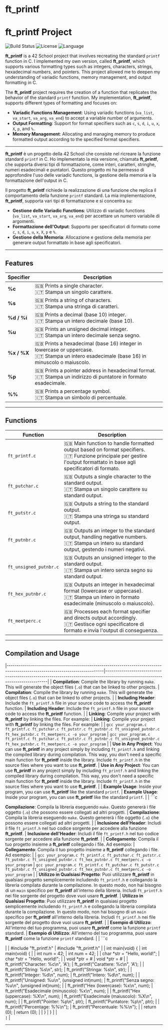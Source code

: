 # ft_printf

# ft_printf Project

![Build Status](https://img.shields.io/badge/build-passing-brightgreen) ![License](https://img.shields.io/badge/license-MIT-blue) ![Language](https://img.shields.io/badge/language-C-blue)

**ft_printf** is a 42 School project that involves recreating the standard `printf` function in C. I implemented my own version, called **ft_printf**, which supports various formatting types such as integers, characters, strings, hexadecimal numbers, and pointers. This project allowed me to deepen my understanding of variadic functions, memory management, and output formatting in C.

The **ft_printf** project requires the creation of a function that replicates the behavior of the standard `printf` function. My implementation, **ft_printf**, supports different types of formatting and focuses on:
- **Variadic Functions Management**: Using variadic functions (`va_list`, `va_start`, `va_arg`, `va_end`) to accept a variable number of arguments.
- **Output Formatting**: Support for format specifiers such as `c`, `s`, `d`, `i`, `u`, `x`, `X`, `p`, and `%`.
- **Memory Management**: Allocating and managing memory to produce formatted output according to the specified format specifiers.

---

**ft_printf** è un progetto della 42 School che consiste nel ricreare la funzione standard `printf` in C. Ho implementato la mia versione, chiamata **ft_printf**, che supporta diversi tipi di formattazione, come interi, caratteri, stringhe, numeri esadecimali e puntatori. Questo progetto mi ha permesso di approfondire l'uso delle variadic functions, la gestione della memoria e la formattazione dell'output in C.

Il progetto **ft_printf** richiede la realizzazione di una funzione che replica il comportamento della funzione `printf` standard. La mia implementazione, **ft_printf**, supporta vari tipi di formattazione e si concentra su:
- **Gestione delle Variadic Functions**: Utilizzo di variadic functions (`va_list`, `va_start`, `va_arg`, `va_end`) per accettare un numero variabile di argomenti.
- **Formattazione dell'Output**: Supporto per specificatori di formato come `c`, `s`, `d`, `i`, `u`, `x`, `X`, `p` e `%`.
- **Gestione della Memoria**: Allocazione e gestione della memoria per generare output formattato in base agli specificatori.

---

## Features

| Specifier           | Description                                                                                          |
|---------------------|------------------------------------------------------------------------------------------------------|
| **%c**              | 🇬🇧 Prints a single character.<br>🇮🇹 Stampa un singolo carattere.                                     |
| **%s**              | 🇬🇧 Prints a string of characters.<br>🇮🇹 Stampa una stringa di caratteri.                              |
| **%d / %i**         | 🇬🇧 Prints a decimal (base 10) integer.<br>🇮🇹 Stampa un intero decimale (base 10).                     |
| **%u**              | 🇬🇧 Prints an unsigned decimal integer.<br>🇮🇹 Stampa un intero decimale senza segno.                    |
| **%x / %X**         | 🇬🇧 Prints a hexadecimal (base 16) integer in lowercase or uppercase.<br>🇮🇹 Stampa un intero esadecimale (base 16) in minuscolo o maiuscolo. |
| **%p**              | 🇬🇧 Prints a pointer address in hexadecimal format.<br>🇮🇹 Stampa un indirizzo di puntatore in formato esadecimale. |
| **%%**              | 🇬🇧 Prints a percentage symbol.<br>🇮🇹 Stampa un simbolo di percentuale.                                 |

---

## Functions

| Function              | Description                                                                                         |
|-----------------------|-----------------------------------------------------------------------------------------------------|
| `ft_printf.c`         | 🇬🇧 Main function to handle formatted output based on format specifiers.<br>🇮🇹 Funzione principale per gestire l'output formattato in base agli specificatori di formato. |
| `ft_putchar.c`        | 🇬🇧 Outputs a single character to the standard output.<br>🇮🇹 Stampa un singolo carattere su standard output. |
| `ft_putstr.c`         | 🇬🇧 Outputs a string to the standard output.<br>🇮🇹 Stampa una stringa su standard output.            |
| `ft_putnbr.c`         | 🇬🇧 Outputs an integer to the standard output, handling negative numbers.<br>🇮🇹 Stampa un intero su standard output, gestendo i numeri negativi. |
| `ft_unsigned_putnbr.c`| 🇬🇧 Outputs an unsigned integer to the standard output.<br>🇮🇹 Stampa un intero senza segno su standard output. |
| `ft_hex_putnbr.c`     | 🇬🇧 Outputs an integer in hexadecimal format (lowercase or uppercase).<br>🇮🇹 Stampa un intero in formato esadecimale (minuscolo o maiuscolo). |
| `ft_meetperc.c`       | 🇬🇧 Processes each format specifier and directs output accordingly.<br>🇮🇹 Gestisce ogni specificatore di formato e invia l'output di conseguenza. |

---

## Compilation and Usage

|------------------------------------------------------------------------------------------------------------------------------|-------------------------------------------------------------------------------------------------------------------------------|
| **Compilation**: Compile the library by running `make`. This will generate the object files (`.o`) that can be linked to other projects. | **Compilation**: Compile the library by running `make`. This will generate the object files (`.o`) that can be linked to other projects. |
| **Including Header**: Include the `ft_printf.h` file in your source code to access the **ft_printf** function.               | **Including Header**: Include the `ft_printf.h` file in your source code to access the **ft_printf** function. |
| **Linking**: Compile your project with **ft_printf** by linking the files. For example:                                       | **Linking**: Compile your project with **ft_printf** by linking the files. For example:                           |
| `gcc your_program.c ft_printf.c ft_putchar.c ft_putstr.c ft_putnbr.c ft_unsigned_putnbr.c ft_hex_putnbr.c ft_meetperc.c -o your_program` | `gcc your_program.c ft_printf.c ft_putchar.c ft_putstr.c ft_putnbr.c ft_unsigned_putnbr.c ft_hex_putnbr.c ft_meetperc.c -o your_program` |
| **Use in Any Project**: You can use **ft_printf** in any project simply by including `ft_printf.h` and linking the compiled library during compilation. This way, you don't need a specific main function for **ft_printf** inside the library. Include `ft_printf.h` in the source files where you want to use **ft_printf**. | **Use in Any Project**: You can use **ft_printf** in any project simply by including `ft_printf.h` and linking the compiled library during compilation. This way, you don't need a specific main function for **ft_printf** inside the library. Include `ft_printf.h` in the source files where you want to use **ft_printf**. |
| **Example Usage**: Inside your program, you can use **ft_printf** like the standard `printf`.                                | **Example Usage**: Inside your program, you can use **ft_printf** like the standard `printf`.       |
| ```c      


**Compilazione**: Compila la libreria eseguendo `make`. Questo genererà i file oggetto (`.o`) che possono essere collegati ad altri progetti. | **Compilazione**: Compila la libreria eseguendo `make`. Questo genererà i file oggetto (`.o`) che possono essere collegati ad altri progetti. |
| **Inclusione dell'Header**: Includi il file `ft_printf.h` nel tuo codice sorgente per accedere alla funzione **ft_printf**. | **Inclusione dell'Header**: Includi il file `ft_printf.h` nel tuo codice sorgente per accedere alla funzione **ft_printf**. |
| **Collegamento**: Compila il tuo progetto insieme a **ft_printf** collegando i file. Ad esempio:                           | **Collegamento**: Compila il tuo progetto insieme a **ft_printf** collegando i file. Ad esempio:                           |
| `gcc your_program.c ft_printf.c ft_putchar.c ft_putstr.c ft_putnbr.c ft_unsigned_putnbr.c ft_hex_putnbr.c ft_meetperc.c -o your_program` | `gcc your_program.c ft_printf.c ft_putchar.c ft_putstr.c ft_putnbr.c ft_unsigned_putnbr.c ft_hex_putnbr.c ft_meetperc.c -o your_program` |
| **Utilizzo in Qualsiasi Progetto**: Puoi utilizzare **ft_printf** in qualsiasi progetto semplicemente includendo `ft_printf.h` e collegando la libreria compilata durante la compilazione. In questo modo, non hai bisogno di un `main` specifico per **ft_printf** all'interno della libreria. Includi `ft_printf.h` nei file sorgente del progetto dove vuoi usare **ft_printf**. | **Utilizzo in Qualsiasi Progetto**: Puoi utilizzare **ft_printf** in qualsiasi progetto semplicemente includendo `ft_printf.h` e collegando la libreria compilata durante la compilazione. In questo modo, non hai bisogno di un `main` specifico per **ft_printf** all'interno della libreria. Includi `ft_printf.h` nei file sorgente del progetto dove vuoi usare **ft_printf**. |
| **Esempio di Utilizzo**: All'interno del tuo programma, puoi usare **ft_printf** come la funzione `printf` standard.       | **Esempio di Utilizzo**: All'interno del tuo programma, puoi usare **ft_printf** come la funzione `printf` standard.       |
| ```c                 

|
| #include "ft_printf.h"                                                                                                       | #include "ft_printf.h"                                                                                                     |
| int main(void) {                                                                                                             | int main(void) {                                                                                                           |
|     int num = 42;                                                                                                            |     int num = 42;                                                                                                          |
|     char *str = "Hello, world!";                                                                                             |     char *str = "Hello, world!";                                                                                           |
|     void *ptr = &num;                                                                                                        |     void *ptr = &num;                                                                                                      |
|     ft_printf("Character: %c\n", 'A');                                                                                       |     ft_printf("Carattere: %c\n", 'A');                                                                                     |
|     ft_printf("String: %s\n", str);                                                                                          |     ft_printf("Stringa: %s\n", str);                                                                                       |
|     ft_printf("Integer: %d\n", num);                                                                                         |     ft_printf("Intero: %d\n", num);                                                                                        |
|     ft_printf("Unsigned: %u\n", (unsigned int)num);                                                                          |     ft_printf("Senza segno: %u\n", (unsigned int)num);                                                                     |
|     ft_printf("Hex (lowercase): %x\n", num);                                                                                 |     ft_printf("Esadecimale (minuscolo): %x\n", num);                                                                       |
|     ft_printf("Hex (uppercase): %X\n", num);                                                                                 |     ft_printf("Esadecimale (maiuscolo): %X\n", num);                                                                       |
|     ft_printf("Pointer: %p\n", ptr);                                                                                         |     ft_printf("Puntatore: %p\n", ptr);                                                                                     |
|     ft_printf("Percentage: %%\n");                                                                                           |     ft_printf("Percentuale: %%\n");                                                                                        |
|     return (0);                                                                                                              |     return (0);                                                                                                            |
| }                                                                                                                            | }                                                                                                                          |
| ```                                                                                                                          | ```                                                                                                                        |

---
